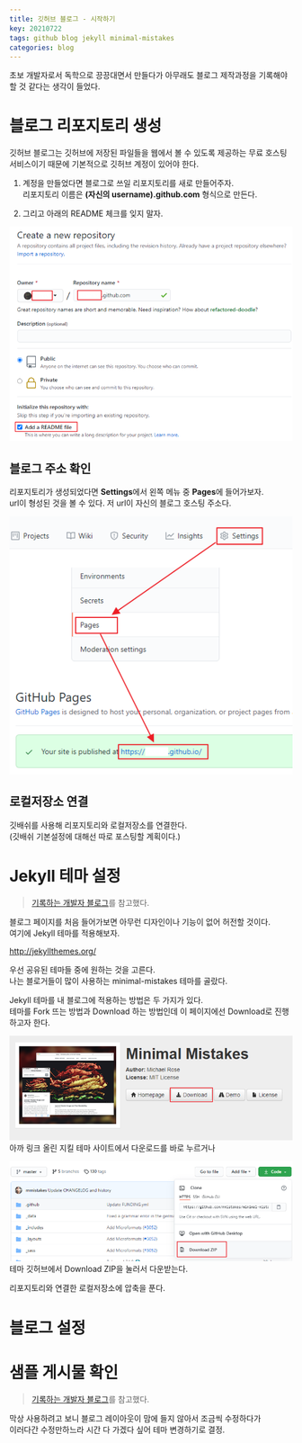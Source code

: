 ```yaml
---
title: 깃허브 블로그 - 시작하기
key: 20210722
tags: github blog jekyll minimal-mistakes
categories: blog
---
```

  

초보 개발자로서 독학으로 끙끙대면서 만들다가 아무래도 블로그 제작과정을 기록해야할 것 같다는 생각이 들었다. 

# 블로그 리포지토리 생성

깃허브 블로그는 깃허브에 저장된 파일들을 웹에서 볼 수 있도록 제공하는 무료 호스팅 서비스이기 때문에 기본적으로 깃허브 계정이 있어야 한다.  

1. 계정을 만들었다면 블로그로 쓰일 리포지토리를 새로 만들어주자.  
리포지토리 이름은 **(자신의 username).github.com** 형식으로 만든다.  

2. 그리고 아래의 README 체크를 잊지 말자.

![new-repository](/assets/images/post/2021-07-24-blog-repository.png)  

## 블로그 주소 확인

리포지토리가 생성되었다면 **Settings**에서 왼쪽 메뉴 중 **Pages**에 들어가보자.  
url이 형성된 것을 볼 수 있다. 저 url이 자신의 블로그 호스팅 주소다.  

![url](/assets/images/post/2021-07-24-blog-io.png) 

## 로컬저장소 연결

깃배쉬를 사용해 리포지토리와 로컬저장소를 연결한다.  
(깃배쉬 기본설정에 대해선 따로 포스팅할 계획이다.)


# Jekyll 테마 설정
> [기록하는 개발자 블로그](https://honbabzone.com/jekyll/start-gitHubBlog/#step-2-gitblog%EC%99%80-jekyll)를 참고했다.

블로그 페이지를 처음 들어가보면 아무런 디자인이나 기능이 없어 허전할 것이다.  
여기에 Jekyll 테마를 적용해보자.  

<http://jekyllthemes.org/>  

우선 공유된 테마들 중에 원하는 것을 고른다.  
나는 블로거들이 많이 사용하는 minimal-mistakes 테마를 골랐다.  

Jekyll 테마를 내 블로그에 적용하는 방법은 두 가지가 있다.  
테마를 Fork 뜨는 방법과 Download 하는 방법인데 이 페이지에선 Download로 진행하고자 한다.  

![down1](/assets/images/post/2021-07-25-mndown1.png)  
아까 링크 올린 지킬 테마 사이트에서 다운로드를 바로 누르거나

![down2](/assets/images/post/2021-07-25-mndown2.png)  
테마 깃허브에서 Download ZIP을 눌러서 다운받는다.  

리포지토리와 연결한 로컬저장소에 압축을 푼다.  



# 블로그 설정

# 샘플 게시물 확인
> [기록하는 개발자 블로그](https://honbabzone.com/jekyll/start-gitHubBlog/#step-2-gitblog%EC%99%80-jekyll)를 참고했다.

막상 사용하려고 보니 블로그 레이아웃이 맘에 들지 않아서 조금씩 수정하다가  
이러다간 수정만하느라 시간 다 가겠다 싶어 테마 변경하기로 결정.